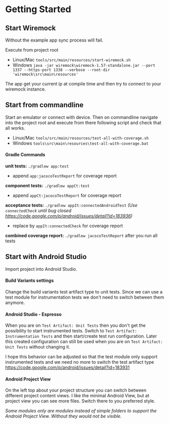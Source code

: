 # Getting Started

## Start Wiremock

Without the example app sync process will fail.

Execute from project root

* Linux/Mac `tools/src/main/resources/start-wiremock.sh`
* Windows `java -jar wiremock\wiremock-1.57-standalone.jar --port 1337 --https-port 1338 --verbose --root-dir 'wiremock\src\main\resources'`

The app get your current ip at compile time and then try to connect to your wiremock instance.

## Start from commandline

Start an emulator or connect with device.
Then on commandline navigate into the project root and execute from there following script and check that all works.

* Linux/Mac `tools/src/main/resources/test-all-with-coverage.sh`
* Windows `tools\src\main\resources\test-all-with-coverage.bat`

#### Gradle Commands

**unit tests:** `./gradlew app:test`

* append `app:jacocoTestReport` for coverage report

**component tests:** `./gradlew appCt:test`

* append `appCt:jacocoTestReport` for coverage report

**acceptance tests:** `./gradlew appIt:connectedAndroidTest` *(Use `connectedCheck` until bug closed <https://code.google.com/p/android/issues/detail?id=183936>)*

* replace by `appIt:connectedCheck` for coverage report

**combined coverage report:** `./gradlew jacocoTestReport` after you run all tests


## Start with Android Studio

Import project into Android Studio.

#### Build Variants settings

Change the build variants test artifact type to unit tests.
Since we can use a test module for instrumentation tests we don't need to switch between them anymore.

#### Android Studio - Espresso

When you are on `Test Artifact: Unit Tests` then you don't get the possibility to start instrumented tests.
Switch to `Test Artifact: Instrumentation Tests` and then start/create test run configuration.
Later this created configuration can still be used when you are on `Test Artifact: Unit Tests` without changing it.

I hope this behavior can be adjusted so that the test module only support instrumented tests and we need no more to switch the test artifact type <https://code.google.com/p/android/issues/detail?id=183931>

#### Android Project View

On the left top about your project structure you can switch between different project content views.
I like the minimal Android View, but at project view you can see more files.
Switch there to you preferred style.

*Some modules only are modules instead of simple folders to support the Android Project View. Without they would not be visible.*